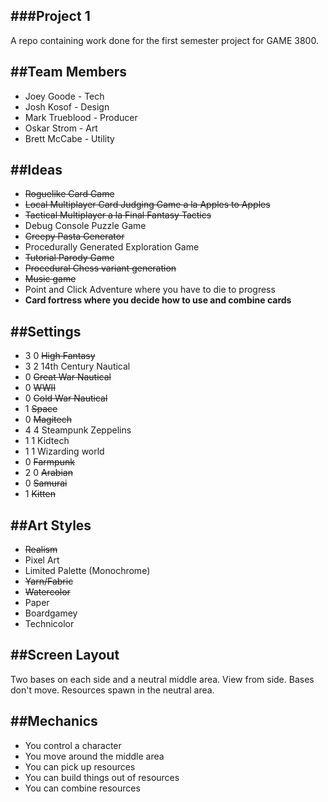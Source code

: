 ###Project 1
---

A repo containing work done for the first semester project for GAME
3800.

##Team Members
---

* Joey Goode - Tech
* Josh Kosof - Design
* Mark Trueblood - Producer
* Oskar Strom - Art
* Brett McCabe - Utility

##Ideas
---

* ~~Roguelike Card Game~~
* ~~Local Multiplayer Card Judging Game a la Apples to Apples~~
* ~~Tactical Multiplayer a la Final Fantasy Tactics~~
* Debug Console Puzzle Game
* ~~Creepy Pasta Generator~~
* Procedurally Generated Exploration Game
* ~~Tutorial Parody Game~~
* ~~Procedural Chess variant generation~~
* ~~Music game~~
* Point and Click Adventure where you have to die to progress
* **Card fortress where you decide how to use and combine cards**

##Settings
---

* 3 0 ~~High Fantasy~~
* 3 2 14th Century Nautical
* 0 ~~Great War Nautical~~
* 0 ~~WWII~~
* 0 ~~Cold War Nautical~~
* 1 ~~Space~~
* 0 ~~Magitech~~
* 4 4 Steampunk Zeppelins
* 1 1 Kidtech
* 1 1 Wizarding world
* 0 ~~Farmpunk~~
* 2 0 ~~Arabian~~
* 0 ~~Samurai~~
* 1 ~~Kitten~~

##Art Styles
---

* ~~Realism~~
* Pixel Art
* Limited Palette (Monochrome)
* ~~Yarn/Fabric~~
* ~~Watercolor~~
* Paper
* Boardgamey
* Technicolor

##Screen Layout 
---

Two bases on each side and a neutral middle area. View from
side. Bases don't move. Resources spawn in the neutral area.

##Mechanics
---

* You control a character
* You move around the middle area
* You can pick up resources
* You can build things out of resources
* You can combine resources